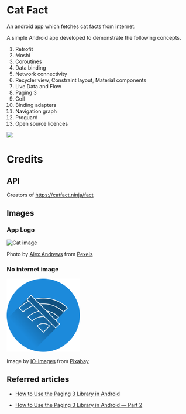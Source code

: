 # Cat Fact

An android app which fetches cat facts from internet.

A simple Android app developed to demonstrate the following concepts.

1. Retrofit
2. Moshi
3. Coroutines
4. Data binding
5. Network connectivity
6. Recycler view, Constraint layout, Material components
7. Live Data and Flow
8. Paging 3
9. Coil
10. Binding adapters
11. Navigation graph
12. Proguard
13. Open source licences

<img src="resources/screencapture.gif" width="300"/>

# Credits

## API
Creators of https://catfact.ninja/fact

## Images

### App Logo
<img src="resources/cat.jpg" alt="Cat image" width="300"/>  

Photo by [Alex Andrews](https://www.pexels.com/@alex-andrews-271121?utm_content=attributionCopyText&utm_medium=referral&utm_source=pexels) from [Pexels](https://www.pexels.com/photo/selective-focus-photography-of-cat-821736/?utm_content=attributionCopyText&utm_medium=referral&utm_source=pexels)

### No internet image
<img src="resources/no_internet.svg" alt="No internet image" width="200"/>  

Image by <a href="https://pixabay.com/users/io-images-1096650/?utm_source=link-attribution&amp;utm_medium=referral&amp;utm_campaign=image&amp;utm_content=3471739">IO-Images</a> from <a href="https://pixabay.com/?utm_source=link-attribution&amp;utm_medium=referral&amp;utm_campaign=image&amp;utm_content=3471739">Pixabay</a>

## Referred articles

- <a href="https://proandroiddev.com/how-to-use-the-paging-3-library-in-android-5d128bb5b1d8">How to Use the Paging 3 Library in Android</a>

- <a href="https://proandroiddev.com/how-to-use-the-paging-3-library-in-android-part-2-e2011070a37d">How to Use the Paging 3 Library in Android — Part 2</a>
